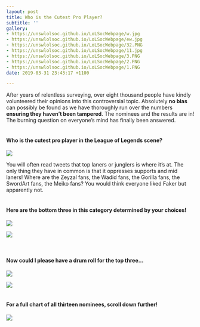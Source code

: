 ```yaml
---
layout: post
title: Who is the Cutest Pro Player?
subtitle: ''
gallery:
- https://unswlolsoc.github.io/LoLSocWebpage/w.jpg
- https://unswlolsoc.github.io/LoLSocWebpage/ew.jpg
- https://unswlolsoc.github.io/LoLSocWebpage/32.PNG
- https://unswlolsoc.github.io/LoLSocWebpage/11.jpg
- https://unswlolsoc.github.io/LoLSocWebpage/3.PNG
- https://unswlolsoc.github.io/LoLSocWebpage/2.PNG
- https://unswlolsoc.github.io/LoLSocWebpage/1.PNG
date: 2019-03-31 23:43:17 +1100

---
```

After years of relentless surveying, over eight thousand people have kindly volunteered their opinions into this controversial topic. Absolutely **no bias** can possibly be found as we have thoroughly run over the numbers **ensuring they haven’t been tampered**. The nominees and the results are in! The burning question on everyone’s mind has finally been answered.
<br><br>
#### **Who is the cutest pro player in the League of Legends scene?**

![](https://unswlolsoc.github.io/LoLSocWebpage/uploads/1.PNG)

You will often read tweets that top laners or junglers is where it’s at. The only thing they have in common is that it oppresses supports and mid laners! Where are the Zeyzal fans, the Wadid fans, the Gorilla fans, the SwordArt fans, the Meiko fans? You would think everyone liked Faker but apparently not.
<br><br>
#### **Here are the bottom three in this category determined by your choices!**

![](https://unswlolsoc.github.io/LoLSocWebpage/uploads/2.PNG)

![](https://unswlolsoc.github.io/LoLSocWebpage/uploads/11.jpg)  
 <br><br>
#### **Now could I please have a drum roll for the top three...**

![](https://unswlolsoc.github.io/LoLSocWebpage/uploads/3.PNG)

![](https://unswlolsoc.github.io/LoLSocWebpage/uploads/w.jpg)
<br><br>
#### **For a full chart of all thirteen nominees, scroll down further!**

![](https://unswlolsoc.github.io/LoLSocWebpage/uploads/32.PNG)